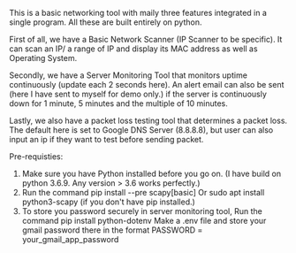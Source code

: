 This is a basic networking tool with maily three features integrated in a single program. All these are built entirely on python.

First of all, we have a Basic Network Scanner (IP Scanner to be specific). It can scan an IP/ a range of IP and display its MAC address as well as Operating System.

Secondly, we have a Server Monitoring Tool that monitors uptime continuously (update each 2 seconds here). An alert email can also be sent (here I have sent to myself for demo only.) if the server is continuously down for 1 minute, 5 minutes and the multiple of 10 minutes.

Lastly, we also have a packet loss testing tool that determines a packet loss. The default here is set to Google DNS Server (8.8.8.8), but user can also input an ip if they want to test before sending packet.

Pre-requisties:
1. Make sure you have Python installed before you go on. (I have build on python 3.6.9. Any version > 3.6 works perfectly.)
2. Run the command
    pip install --pre scapy[basic]
            Or
    sudo apt install python3-scapy     (if you don't have pip installed.)
3. To store you password securely in server monitoring tool,
        Run the command
                pip install python-dotenv
        Make a .env file and store your gmail password there in the format 
                PASSWORD = your_gmail_app_password




